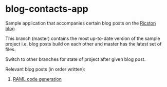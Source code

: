 blog-contacts-app
=================

Sample application that accompanies certain blog posts on the [Ricston blog](http://ricston.com/blog).

This branch (master) contains the most up-to-date version of the sample project i.e. blog posts build on each other and master has the latest set of files.

Switch to other branches for state of project after given blog post.

Relevant blog posts (in order written):

1. [RAML code generation](http://ricston.com/blog/raml-code-generation/)
